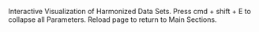 Interactive Visualization of Harmonized Data Sets. Press cmd + shift + E to collapse all Parameters. Reload page to return to Main Sections. 
